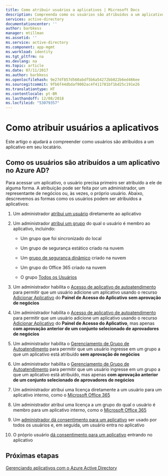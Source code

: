 ```yaml
---
title: Como atribuir usuários a aplicativos | Microsoft Docs
description: Compreenda como os usuários são atribuídos a um aplicativo em seu locatário
services: active-directory
documentationcenter: ''
author: barbkess
manager: mtillman
ms.assetid: ''
ms.service: active-directory
ms.component: app-mgmt
ms.workload: identity
ms.tgt_pltfrm: na
ms.devlang: na
ms.topic: article
ms.date: 07/11/2017
ms.author: barbkess
ms.openlocfilehash: 9e27df857d560abdf5b6a54272bb022b6ed466ee
ms.sourcegitcommit: 9fb6f44dbdaf9002ac4f411781bf1bd25c191e26
ms.translationtype: HT
ms.contentlocale: pt-BR
ms.lasthandoff: 12/08/2018
ms.locfileid: "53079357"
---
```

# <a name="how-to-assign-users-to-applications"></a>Como atribuir usuários a aplicativos

Este artigo o ajudará a compreender como usuários são atribuídos a um aplicativo em seu locatário.

## <a name="how-do-users-get-assigned-to-an-application-in-azure-ad"></a>Como os usuários são atribuídos a um aplicativo no Azure AD?

Para acessar um aplicativo, o usuário precisa primeiro ser atribuído a ele de alguma forma. A atribuição pode ser feita por um administrador, um representante de negócios ou, às vezes, o próprio usuário. Abaixo, descrevemos as formas como os usuários podem ser atribuídos a aplicativos:

1.  Um administrador [atribui um usuário](https://docs.microsoft.com/azure/active-directory/active-directory-coreapps-assign-user-azure-portal) diretamente ao aplicativo

2.  Um administrador [atribui um grupo](https://docs.microsoft.com/azure/active-directory/active-directory-coreapps-assign-user-azure-portal) do qual o usuário é membro ao aplicativo, incluindo:

    * Um grupo que foi sincronizado do local

    * Um grupo de segurança estático criado na nuvem

    * Um [grupo de segurança dinâmico](https://docs.microsoft.com/azure/active-directory/active-directory-groups-dynamic-membership-azure-portal) criado na nuvem

    * Um grupo do Office 365 criado na nuvem

    * O grupo [Todos os Usuários](https://docs.microsoft.com/azure/active-directory/active-directory-accessmanagement-dedicated-groups)

3.  Um administrador habilita o [Acesso de aplicativo de autoatendimento](https://docs.microsoft.com/azure/active-directory/active-directory-self-service-application-access) para permitir que um usuário adicione um aplicativo usando o recurso [Adicionar Aplicativo](https://docs.microsoft.com/azure/active-directory/active-directory-saas-access-panel-introduction) do **Painel de Acesso do Aplicativo** **sem aprovação de negócios**

4.  Um administrador habilita o [Acesso de aplicativo de autoatendimento](https://docs.microsoft.com/azure/active-directory/active-directory-self-service-application-access) para permitir que um usuário adicione um aplicativo usando o recurso [Adicionar Aplicativo](https://docs.microsoft.com/azure/active-directory/active-directory-saas-access-panel-introduction) do **Painel de Acesso do Aplicativo**, mas apenas **com aprovação anterior de um conjunto selecionado de aprovadores de negócios**

5.  Um administrador habilita o [Gerenciamento de Grupo de Autoatendimento](https://docs.microsoft.com/azure/active-directory/active-directory-accessmanagement-self-service-group-management) para permitir que um usuário ingresse em um grupo a que um aplicativo está atribuído **sem aprovação de negócios**

6.  Um administrador habilita o [Gerenciamento de Grupo de Autoatendimento](https://docs.microsoft.com/azure/active-directory/active-directory-accessmanagement-self-service-group-management) para permitir que um usuário ingresse em um grupo a que um aplicativo está atribuído, mas apenas **com aprovação anterior de um conjunto selecionado de aprovadores de negócios**

7.  Um administrador atribui uma licença diretamente a um usuário para um aplicativo interno, como o [Microsoft Office 365](https://products.office.com/)

8.  Um administrador atribui uma licença a um grupo do qual o usuário é membro para um aplicativo interno, como o [Microsoft Office 365](https://products.office.com/)

9.  Um [administrador dá consentimento para um aplicativo](https://docs.microsoft.com/azure/active-directory/develop/active-directory-devhowto-multi-tenant-overview#understanding-user-and-admin-consent) ser usado por todos os usuários e, em seguida, um usuário entra no aplicativo

10. O próprio usuário [dá consentimento para um aplicativo](https://docs.microsoft.com/azure/active-directory/develop/active-directory-devhowto-multi-tenant-overview#understanding-user-and-admin-consent) entrando no aplicativo

## <a name="next-steps"></a>Próximas etapas
[Gerenciando aplicativos com o Azure Active Directory](what-is-application-management.md)
